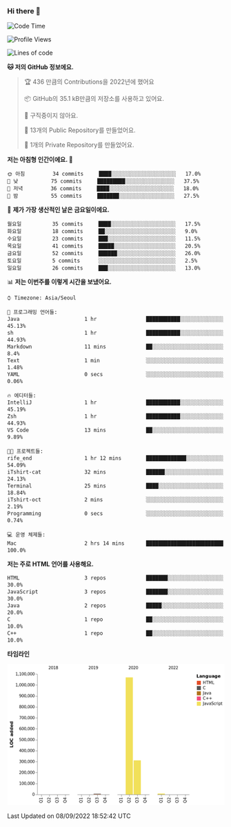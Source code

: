 ### Hi there 👋

<!--
**otm0937/otm0937** is a ✨ _special_ ✨ repository because its `README.md` (this file) appears on your GitHub profile.

Here are some ideas to get you started:

- 🔭 I’m currently working on ...
- 🌱 I’m currently learning ...
- 👯 I’m looking to collaborate on ...
- 🤔 I’m looking for help with ...
- 💬 Ask me about ...
- 📫 How to reach me: ...
- 😄 Pronouns: ...
- ⚡ Fun fact: ...
-->

  <!--START_SECTION:waka-->
![Code Time](http://img.shields.io/badge/Code%20Time-378%20hrs%2036%20mins-blue)

![Profile Views](http://img.shields.io/badge/Profile%20Views-0-blue)

![Lines of code](https://img.shields.io/badge/%EC%A0%80%EB%8A%94%20%EC%97%AC%ED%83%9C%EA%B9%8C%EC%A7%80%20-1%20Million%20%EC%A4%84%EC%9D%98%20%EC%BD%94%EB%93%9C%EB%A5%BC%20%EC%9E%91%EC%84%B1%ED%96%88%EC%96%B4%EC%9A%94.-blue)

**🐱 저의 GitHub 정보에요.** 

> 🏆 436 만큼의 Contributions을 2022년에 했어요
 > 
> 📦 GitHub의 35.1 kB만큼의 저장소를 사용하고 있어요. 
 > 
> 🚫 구직중이지 않아요.
 > 
> 📜 13개의 Public Repository를 만들었어요. 
 > 
> 🔑 1개의 Private Repository를 만들었어요. 
 > 
**저는 아침형 인간이에요. 🐤** 

```text
🌞 아침         34 commits     ████░░░░░░░░░░░░░░░░░░░░░   17.0% 
🌆 낮　         75 commits     █████████░░░░░░░░░░░░░░░░   37.5% 
🌃 저녁         36 commits     ████░░░░░░░░░░░░░░░░░░░░░   18.0% 
🌙 밤　         55 commits     ███████░░░░░░░░░░░░░░░░░░   27.5%

```
📅 **제가 가장 생산적인 날은 금요일이에요.** 

```text
월요일          35 commits     ████░░░░░░░░░░░░░░░░░░░░░   17.5% 
화요일          18 commits     ██░░░░░░░░░░░░░░░░░░░░░░░   9.0% 
수요일          23 commits     ███░░░░░░░░░░░░░░░░░░░░░░   11.5% 
목요일          41 commits     █████░░░░░░░░░░░░░░░░░░░░   20.5% 
금요일          52 commits     ██████░░░░░░░░░░░░░░░░░░░   26.0% 
토요일          5 commits      ░░░░░░░░░░░░░░░░░░░░░░░░░   2.5% 
일요일          26 commits     ███░░░░░░░░░░░░░░░░░░░░░░   13.0%

```


📊 **저는 이번주를 이렇게 시간을 보냈어요.** 

```text
⌚︎ Timezone: Asia/Seoul

💬 프로그래밍 언어들: 
Java                     1 hr                ███████████░░░░░░░░░░░░░░   45.13% 
sh                       1 hr                ███████████░░░░░░░░░░░░░░   44.93% 
Markdown                 11 mins             ██░░░░░░░░░░░░░░░░░░░░░░░   8.4% 
Text                     1 min               ░░░░░░░░░░░░░░░░░░░░░░░░░   1.48% 
YAML                     0 secs              ░░░░░░░░░░░░░░░░░░░░░░░░░   0.06%

🔥 에디터들: 
IntelliJ                 1 hr                ███████████░░░░░░░░░░░░░░   45.19% 
Zsh                      1 hr                ███████████░░░░░░░░░░░░░░   44.93% 
VS Code                  13 mins             ██░░░░░░░░░░░░░░░░░░░░░░░   9.89%

🐱‍💻 프로젝트들: 
rife_end                 1 hr 12 mins        █████████████░░░░░░░░░░░░   54.09% 
iTshirt-cat              32 mins             ██████░░░░░░░░░░░░░░░░░░░   24.13% 
Terminal                 25 mins             ████░░░░░░░░░░░░░░░░░░░░░   18.84% 
iTshirt-oct              2 mins              ░░░░░░░░░░░░░░░░░░░░░░░░░   2.19% 
Programming              0 secs              ░░░░░░░░░░░░░░░░░░░░░░░░░   0.74%

💻 운영 체제들: 
Mac                      2 hrs 14 mins       █████████████████████████   100.0%

```

**저는 주로 HTML 언어를 사용해요.** 

```text
HTML                     3 repos             ███████░░░░░░░░░░░░░░░░░░   30.0% 
JavaScript               3 repos             ███████░░░░░░░░░░░░░░░░░░   30.0% 
Java                     2 repos             █████░░░░░░░░░░░░░░░░░░░░   20.0% 
C                        1 repo              ██░░░░░░░░░░░░░░░░░░░░░░░   10.0% 
C++                      1 repo              ██░░░░░░░░░░░░░░░░░░░░░░░   10.0%

```


**타임라인**

![Chart not found](https://raw.githubusercontent.com/otm0937/otm0937/main/charts/bar_graph.png) 


 Last Updated on 08/09/2022 18:52:42 UTC
<!--END_SECTION:waka-->
